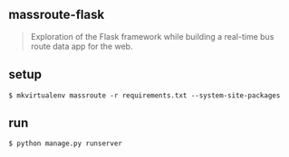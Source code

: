 massroute-flask
---
> Exploration of the Flask framework while building a real-time bus route data app for the web.

setup
---
```
$ mkvirtualenv massroute -r requirements.txt --system-site-packages
```

run
---
```
$ python manage.py runserver
```